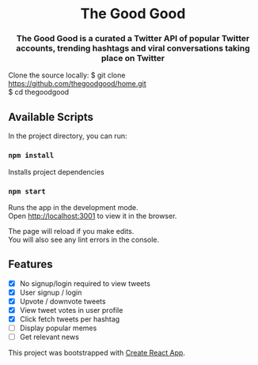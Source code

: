 <h1 align="center">The Good Good</h1>
<h3 align="center">The Good Good is a curated a Twitter API of popular Twitter accounts, trending hashtags and viral conversations taking place on Twitter</h3>

Clone the source locally:
$ git clone https://github.com/thegoodgood/home.git
<br>
$ cd thegoodgood

## Available Scripts

In the project directory, you can run:

### `npm install`

Installs project dependencies

### `npm start`
Runs the app in the development mode.<br>
Open [http://localhost:3001](http://localhost:3001) to view it in the browser.

The page will reload if you make edits.<br>
You will also see any lint errors in the console.

## Features

- [x] No signup/login required to view tweets
- [x] User signup / login
- [x] Upvote / downvote tweets
- [x] View tweet votes in user profile
- [x] Click fetch tweets per hashtag
- [ ] Display popular memes
- [ ] Get relevant news

This project was bootstrapped with [Create React App](https://github.com/facebook/create-react-app).
